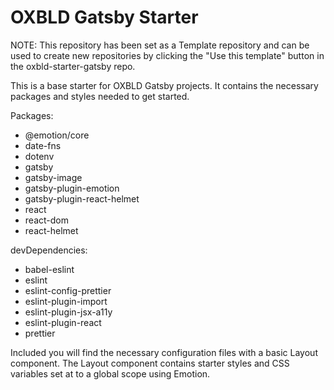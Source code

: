 # OXBLD Gatsby Starter

NOTE: This repository has been set as a Template repository and can be used to create new repositories by clicking the "Use this template" button in the oxbld-starter-gatsby repo.

This is a base starter for OXBLD Gatsby projects. It contains the necessary packages and styles needed to get started.

Packages:

- @emotion/core
- date-fns
- dotenv
- gatsby
- gatsby-image
- gatsby-plugin-emotion
- gatsby-plugin-react-helmet
- react
- react-dom
- react-helmet

devDependencies:

- babel-eslint
- eslint
- eslint-config-prettier
- eslint-plugin-import
- eslint-plugin-jsx-a11y
- eslint-plugin-react
- prettier

Included you will find the necessary configuration files with a basic Layout component. The Layout component contains starter styles and CSS variables set at to a global scope using Emotion.
